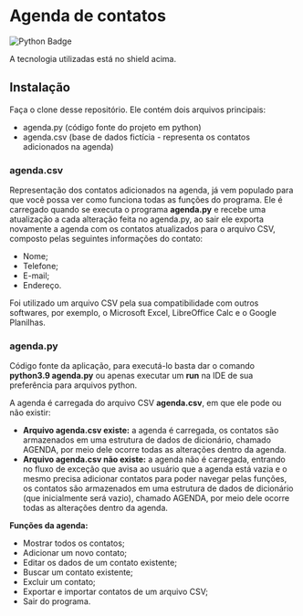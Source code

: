 # Agenda de contatos

![Python Badge](https://img.shields.io/badge/python-%5E3.9-blue?style=flat-square&logo=python&logoColor=white)

A tecnologia utilizadas está no shield acima.
## Instalação

Faça o clone desse repositório. Ele contém dois arquivos principais:

- agenda.py (código fonte do projeto em python)
- agenda.csv (base de dados fictícia - representa os contatos adicionados na agenda)

### agenda.csv

Representação dos contatos adicionados na agenda, já vem populado para que você possa ver como funciona todas as funções do programa. Ele é carregado quando se executa o programa **agenda.py** e recebe uma atualização a cada alteração feita no agenda.py, ao sair ele exporta novamente a agenda com os contatos atualizados para o arquivo CSV, composto pelas seguintes informações do contato:

- Nome;
- Telefone;
- E-mail;
- Endereço.

Foi utilizado um arquivo CSV pela sua compatibilidade com outros softwares, por exemplo, o Microsoft Excel, LibreOffice Calc e o Google Planilhas. 

### agenda.py

Código fonte da aplicação, para executá-lo basta dar o comando **python3.9 agenda.py** ou apenas executar um **run** na IDE de sua preferência para arquivos python.

A agenda é carregada do arquivo CSV **agenda.csv**, em que ele pode ou não existir:

- **Arquivo agenda.csv existe:** a agenda é carregada, os contatos são armazenados em uma estrutura de dados de dicionário, chamado AGENDA, por meio dele ocorre todas as alterações dentro da agenda.
- **Arquivo agenda.csv não existe:** a agenda não é carregada, entrando no fluxo de exceção que avisa ao usuário que a agenda está vazia e o mesmo precisa adicionar contatos para poder navegar pelas funções, os contatos são armazenados em uma estrutura de dados de dicionário (que inicialmente será vazio), chamado AGENDA, por meio dele ocorre todas as alterações dentro da agenda.

**Funções da agenda:**

- Mostrar todos os contatos;
- Adicionar um novo contato;
- Editar os dados de um contato existente;
- Buscar um contato existente;
- Excluir um contato;
- Exportar e importar contatos de um arquivo CSV;
- Sair do programa.

